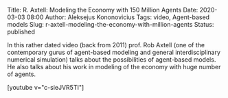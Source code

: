Title: R. Axtell: Modeling the Economy with 150 Million Agents
Date: 2020-03-03 08:00
Author: Aleksejus Kononovicius
Tags: video, Agent-based models
Slug: r-axtell-modeling-the-economy-with-million-agents
Status: published

In this rather dated video (back from 2011) prof. Rob Axtell (one of the
contemporary gurus of agent-based modeling and general interdisciplinary
numerical simulation) talks about the possibilities of agent-based models.
He also talks about his work in modeling of the economy with huge number of
agents.

[youtube v="c-sieJVR5TI"]

